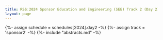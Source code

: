 ```yaml
---
title: RSS:2024 Sponsor Education and Engineering (SEE) Track 2 (Day 2)
layout: page
---
```

{%- assign schedule = schedules[2024].day2 -%}
{%- assign track = 'sponsor2' -%}
{%- include "abstracts.md" -%}